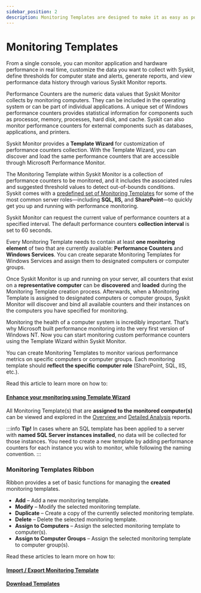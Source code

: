 ```yaml
---
sidebar_position: 2
description: Monitoring Templates are designed to make it as easy as possible for you to analyze system performance and simplify the performance monitoring of your Windows environments.
---
```


# Monitoring Templates

From a single console, you can monitor application and hardware performance in real time, customize the data you want to collect with Syskit, define thresholds for computer state and alerts, generate reports, and view performance data history through various Syskit Monitor reports.

Performance Counters are the numeric data values that Syskit Monitor collects by monitoring computers. They can be included in the operating system or can be part of individual applications. A unique set of Windows performance counters provides statistical information for components such as processor, memory, processes, hard disk, and cache. Syskit can also monitor performance counters for external components such as databases, applications, and printers.

Syskit Monitor provides a **Template Wizard** for customization of performance counters collection. With the Template Wizard, you can discover and load the same performance counters that are accessible through Microsoft Performance Monitor.

The Monitoring Template within Syskit Monitor is a collection of performance counters to be monitored, and it includes the associated rules and suggested threshold values to detect out-of-bounds conditions.  
Syskit comes with a [predefined set of Monitoring Templates](../../how-to/monitoring-templates/predefined-templates.md) for some of the most common server roles—including **SQL, IIS,** and **SharePoint**—to quickly get you up and running with performance monitoring.

Syskit Monitor can request the current value of performance counters at a specified interval. The default performance counters **collection interval** is set to 60 seconds.

Every Monitoring Template needs to contain at least **one monitoring element** of two that are currently available: **Performance Counters** and **Windows Services**. You can create separate Monitoring Templates for Windows Services and assign them to designated computers or computer groups.

Once Syskit Monitor is up and running on your server, all counters that exist on a **representative computer** can be **discovered** and **loaded** during the Monitoring Template creation process. Afterwards, when a Monitoring Template is assigned to designated computers or computer groups, Syskit Monitor will discover and bind all available counters and their instances on the computers you have specified for monitoring.

Monitoring the health of a computer system is incredibly important. That’s why Microsoft built performance monitoring into the very first version of Windows NT. Now you can start monitoring custom performance counters using the Template Wizard within Syskit Monitor.

You can create Monitoring Templates to monitor various performance metrics on specific computers or computer groups. Each monitoring template should **reflect the specific computer role** \(SharePoint, SQL, IIS, etc.\).

Read this article to learn more on how to:

#### [Enhance your monitoring using Template Wizard](../../how-to/monitoring-templates/template-wizard.md)

All Monitoring Template\(s\) that are **assigned to the monitored computer\(s\)** can be viewed and explored in the [Overview ](../reports/performance-reports/computer-performance.md)and [Detailed Analysis](../reports/performance-reports/computer-performance.md#detailed-analysis) reports.

:::info
**Tip!** In cases where an SQL template has been applied to a server with **named SQL Server instances installed**, no data will be collected for those instances. You need to create a new template by adding performance counters for each instance you wish to monitor, while following the naming convention.
:::


### Monitoring Templates Ribbon

Ribbon provides a set of basic functions for managing the **created** monitoring templates.

* **Add** – Add a new monitoring template.
* **Modify** – Modify the selected monitoring template.
* **Duplicate** – Create a copy of the currently selected monitoring template.
* **Delete** – Delete the selected monitoring template.
* **Assign to Computers** – Assign the selected monitoring template to computer\(s\).
* **Assign to Computer Groups** – Assign the selected monitoring template to computer group\(s\).

Read these articles to learn more on how to:

#### [Import / Export Monitoring Template](../../how-to/monitoring-templates/import-export-template.md)

#### [Download Templates](../../how-to/monitoring-templates/download-templates.md)

